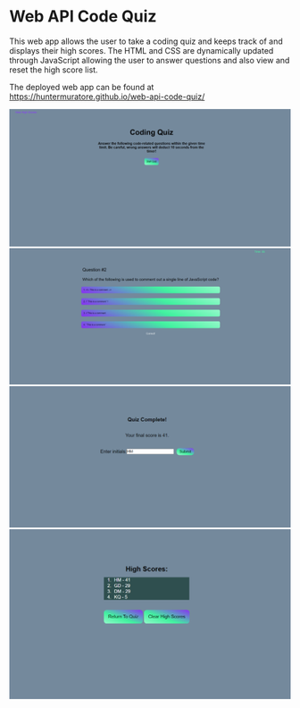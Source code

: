 # Web API Code Quiz

This web app allows the user to take a coding quiz and keeps track of and displays their high scores. The HTML and CSS are dynamically updated through JavaScript allowing the user to answer questions and also view and reset the high score list.

The deployed web app can be found at <https://huntermuratore.github.io/web-api-code-quiz/>

![code quiz app image1](./img/code-quiz-app1.png)
![code quiz app image2](./img/code-quiz-app2.png)
![code quiz app image3](./img/code-quiz-app3.png)
![code quiz app image4](./img/code-quiz-app4.png)
